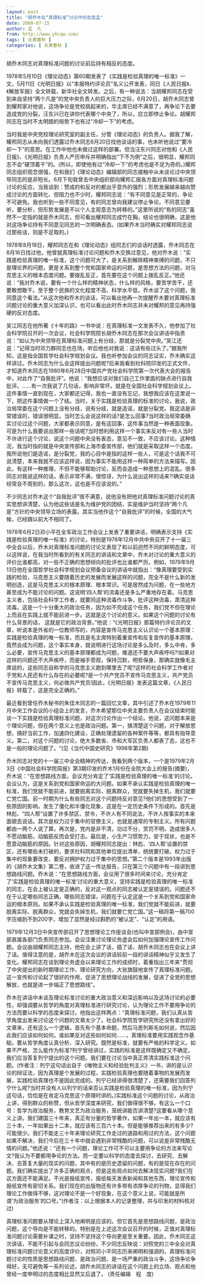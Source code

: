 ```yaml
---
layout: post
title: "胡乔木在“真理标准”讨论中的态度孟"
date: 2000-07-15
author: 孟　凡
from: http://www.yhcqw.com/
tags: [ 炎黄春秋 ]
categories: [ 炎黄春秋 ]
---
```




胡乔木同志对真理标准问题的讨论前后持有相反的态度。


1978年5月10日《理论动态》第60期发表了《实践是检验真理的唯一标准》一文，5月11日《光明日报》以“本报特约评论员”名义公开发表，同日《人民日报》、《解放军报》全文转载，新华社全文转发。之后，有一种说法：当胡耀邦同志在受到来自坚持“两个凡是”的党中央负责人的巨大压力之际，6月20日，胡乔木同志曾到耀邦家对他说，这场争论是党校挑起来的，华主席已经不满意了，再争论下去要造成党的分裂，汪东兴已在讲你代表哪个中央了，所以，应立即停止争论。胡耀邦同志在当时不太明朗的局势下也有过“冷却一下”的考虑。


当时我是中央党校理论研究室的副主任，分管《理论动态》的负责人。据我了解，耀邦同志从未向我们透露过乔木同志6月20日找他谈话的事，也未听他说过“要冷却一下”的意思。在工作中他也未做过这样的部署。但当汪东兴同志对他和《人民日报》、《光明日报》负责人严厉申斥并明确指出“下不为例”之后，很明显，耀邦同志不会“硬顶着干”的。(所以，即使他有过“冷却一下”的考虑也是不足为奇的。)耀邦同志组织观念很强，在和我们《理论动态》编辑部的同志接触中从未谈论过中央领导同志的是非短长。6月下旬我曾去中央组织部向耀邦汇报各方面对真理标准问题讨论的反应，当我谈到：赞成的和反对的都出乎意外的强烈；形势发展越来越向赞成讨论的方面转化、但阻力也不少时，耀邦同志说：“有不同意见是正常的，争论不可避免。我也听到一些不同意见，有的同志曾向我建议停止争论。不同意见要听，要分析，但形势发展是不以个人主观意志为转移的。”这里所说的“有的同志”虽然不一定指的就是乔木同志，但可看出耀邦同志成竹在胸，结论也很明确，这是他对这场争论持有不同意见同志的一次明确表态。(如果乔木当时确实对耀邦同志说过那些话，则是不足取的。)


1978年8月18日，耀邦同志在和《理论动态》组同志们的谈话时透露，乔木同志在8月16日找过他，他曾就真理标准讨论问题和乔木交换过意见，他对乔木说：“实践是检验真理的唯一标准，这个问题可大了，是关系到解除精神束缚的问题，不只是理论界的问题，更是关系到整个党和国家命运的问题，是思想方法的问题，对马克思主义的根本态度问题。要拨乱反正，首先要在这个问题上拨乱反正。”他还说：“我对乔木说，要有一个什么样的精神状态，什么样的风格，要苦学苦干，还要敢想敢干。至于整个民族的文化程度不高、科学水平低，乔木谈了这个问题，我同意这个看法。”从这次他和乔木的谈话，可以看出他再一次提醒乔木要对真理标准问题讨论的重大意义加深认识，也可以看出此时乔木同志并未对耀邦的意见再持强硬的反对态度。


吴江同志在他所著《十年的路》一书中说：在真理标准一文发表不久，他参加了社会科学院召开的一次会议，社会科学院院长胡乔木同志在那次会议讲话中指责说：“如认为中央领导在真理标准问题上有分歧，那就是分裂党中央。”吴江还说：“记得当时邓力群同志也在场，听后他也对我说：这话有些过头了。”据我所知，这是指全国哲学社会科学规划会议。我也听参加会议的同志证实，乔木确实这样讲过。乔木同志为什么会这样提出问题呢?后来我看到社科院印发的正式文件，才知道乔木同志在1980年6月28日中国共产党社会科学院第一次代表大会的报告中，对此作了“自我批评”。他说：“我想应该对我们自己工作里面的缺点进行自我批评。……有一次我说了几句话，影响非常坏。就是在全国社会科学规划会议上。这件事情一直到现在，大家都还记得，我也一直没有忘记，我想我应该在这里说一下，把这件事情做一个了结。当时，关于实践是检验真理的标准的讨论，我说，政治局常委在这个问题上没有分歧，说有分歧，就是造谣，就是分裂党。我这话是非常错误的，错误很明显。当时怎么会说这样的话?是怎么回事?当时政治局常委确实讨论过这个问题，大家都表示同意，是有这回事，这件事当然是一种表面现象。可是为什么我要说出那样一些话呢?当时想利用这样一个事实来反对有一些人当时不许进行这个讨论，说这个问题中央没有表态，意见不一致，不应该讨论。这种情况，我当时指的就是中央宣传部和上海市委宣传部，他们就是采取这样一个态度。我所说他们是造谣，是分裂党，我的心目中是指的这样一些人，可是这个话我不可说清楚，本来我就不应该这样说，因为事实不能用这样一种简单的方法来描写。因此，有这样一种推理，不但不能够帮助讨论，反而会造成一种思想上的混乱。很多同志对我说这样的话，表示非常不满，很惊讶，为什么说出这样的话来?!确实说话经常会不周到的，那么这次，这也是不应该说的。”


不少同志对乔木这个“自我批评”很不满意，说他没有把他对真理标准问题讨论的真实思想讲清楚，认为他这些话是名为维护党的团结，实是维护当时坚持“两个凡是”方针的中央领导立场的表露。其实当他作这个“自我批评”的时候，全国的大气候，已经跟以前大不相同了。


1978年6月2日邓小平在全军政治工作会议上发表了重要讲话，明确表示支持《实践是检验真理的唯一标准》的讨论，特别是1978年12月中共中央召开了十一届三中全会以后，乔木对真理标准问题的讨论又表现了和以前迥然不同的鲜明态度，可以这样说，在我当时所看到的有关同志的讲话和文章中，乔木对讨论的重大意义的评价比谁都高，对一些不正确的思想倾向的批评也比谁都严厉。例如，1978年9月13日他在全国哲学社会科学规划会议预备会议的讲话中就指出：“像真理要受到实践的检验，马克思主义要随着历史的发展而发展这样的问题，完全不是什么新的发明创造，这是马克思主义的根本原理、根本常识。可是居然成为问题，在一些地方甚至成为不能讨论的问题。这说明‘四人帮’的流毒还是多么严重地存在着。马克思主义者，包括社会科学工作者，就要同这种流毒作斗争，批评这种流毒，肃清这种流毒。这是一个十分重大的政治任务，因为如不完成这个任务，我们党不但在理论上而且在实践上就不能前进一步。这就是这个讨论的意义。如果这个问题的讨论有什么背景的话， 
这就是它的政治背景。”他说：“《光明日报》那篇特约评论员的文章，听说本是外省的一位教师写的，内容是宣传马克思主义认识论一个基本原理：实践是检验真理的唯一标准，而且是毛主席特别着重宣传和反复宣传的基本原理，竟然会成为问题，这个事实本身，就说明进行这场讨论是多么及时，多么中肯，多么必要，宣传马克思主义的基本原理都成为问题，难道还不要大声疾呼吗?!如果对这样的问题还不大声疾呼，而是袖手旁观，保持沉默，明哲保身，那确实就像毛主席说的，这些同志自称学的马克思主义跑到哪里去了呢?这样的社会科学工作者对于党和人民还有什么存在的必要呢?是一个共产党员不宣传马克思主义，共产党员不宣传马克思主义，何必做共产党员!因此，《光明日报》发表这篇文章，《人民日报》转载了，这是完全正确的。”


最近看到曾任乔木秘书的朱佳木同志的一篇回忆文章，其中引述了乔木在1979年11月中央工作会议的小组会上的发言，乔木希望那位中央主要负责人在会议结束时能谈一下实践是检验真理标准问题，对这次讨论作出一个结论。他说，这问题本来是个理论问题，但在两个意义上也是政治问题。第一，搞清楚这个问题，对于解放思想，搞好当前工作，加速四化建设，正确处理遗留的各种案件等等，都具有指导意义。第二，对这个问题的讨论，绝大多数省、市和大军区负责人都表了态，这也不是一般的理论问题了。“(见《当代中国史研究》1998年第2期)


乔木同志对党的十一届三中全会精神的传达，我看到两个版本，一个是1979年2月3日《中国社会科学院简报》第3期印发的乔木1月份在全院大会上的报告(摘要)，乔木说：“在思想路线方面，会议充分肯定了‘实践是检验真理的唯一标准’的讨论。会议认为，这是关系到党和国家命运的大问题。如果不承认实践是检验真理的唯一标准，我们党就不能前进，就要脱离实际，脱离群众，党就要失掉生机，我们就要亡党亡国。前一时期为什么有些同志对这个问题持反对意见?他们的思想受到了一些原因的影响，发生了僵化和半僵化现象，这是在一定历史条件下形成的。首先是林彪、“四人帮”设置了许多禁区、禁令，不许人有不同说法，不许人按事实的本来面貌去说话。其次是权力过于集中的官僚主义，也就是通常的专制主义。所有问题都由一两个人说了算。再次是，党内是非不清，功过不分，赏罚不明，造成很多人不愿动脑筋，动脑筋反而会受打击。最后是，小生产习惯势力，安于现状，也是不愿意动脑筋的原因。针对这些原因，胡耀邦同志提出：林彪、‘四人帮’设置的禁区，还有哪些未打破的，要求社科院和其他单位提出清单，统统要打破。权力过于集中的现象要改变，要反对拥护权力过于集中的思想。”第二个版本是1993年出版的《胡乔木文集》第二卷，收进了这一传达报告，只在第三个问题中有一段讲到思想路线问题。乔木说：“在思想路线方面，会议用了很多时间来讨论，充分肯定了‘实践是检验真理的唯一标准’讨论的重大意义，坚持实践是检验真理的唯一标准的同志，在会上被认定是正确的，反对这一观点的同志被认定是错误的。问题还不在于认定哪些同志正确，哪些同志错误，问题在于认定这是一个关系到党和国家命运的根本原则。如果不承认实践是检验真理的唯一标准，我们党就不能前进，就要脱离实际、脱离群众，党就会失掉生机，我们就要亡党亡国。”这一稿将第一稿700字压缩到不到200字，增加了显然是经过斟酌的“被认定”、“认定”的用语。


1979年12月3日中央宣传部召开了思想理论工作座谈会(也叫中宣部例会)，由中宣部直属各部门负责同志参加。会议注重讨论理论务虚会后如何加强理论宣传工作问题。会议由胡耀邦同志主持，他在会上讲了话，插了话，胡乔木同志也在会议上讲了话。值得注意的是，胡乔木在这次会议的讲话较前一段的讲话精神似乎又发生了变化。耀邦同志在谈到理论务虚会以来理论工作的成绩时，着重指出三年来“贯彻了中央提出的新时期理论工作、理论研究方向，大张旗鼓地宣传了真理标准问题。这一宣传和讨论起了很好的作用，促进了思想理论战线的发展，促进了全党的思想解放，也就是进一步端正了思想路线”。


乔木在讲话中未谈及理论标准讨论的重大政治意义和深远影响以及这场讨论的必要性，却强调要从哲学的角度对真理标准进行研究讨论，认为理论工作不要用争论的方法而要以科学的态度来探讨。他指出这样两点：“真理标准问题，我们认真从哲学角度出发来讨论这个问题的文章太少了。社会科学院哲学研究所还没有拿出好的文章来，还有这么一个逻辑，首先有个基本命题，然后马恩列斯毛如何说，然后因此我们应该如何如何。谁如果反对这些如何如何……，真理标准要用实践观念作基础，要从哲学角度认真分析、深入研究。既然是标准，就要有严格的科学定义。如果不严格，怎么能作为标准?列宁曾经讲过，实践的标准是这样既确定又不确定。我们应当答复列宁提出的这个问题。我们要在讨论当中真正弄清实践标准这个问题。(作者注：列宁这句话出自于《唯物主义和经验批判主义》一书，讲的是认识论的辩证法，因为真理是个发展的过程，实践检验真理也要随着事物的发展而发展，实践检验真理也不是因此完成的。列宁已经讲得很清楚了，还需要我们回答列宁什么呢?当时并没有人以列宁的话来否认实践是检验真理的唯一标准，因为列宁这句话，恰恰是在肯定马克思这个原理时讲的。)实践标准这个问题的讨论，从政治上讲，得到群众的称赞，但从哲学深度来研究，我们做得很不够。有这么一个口号：哲学为政治服务，教育文艺为政治服务，笼统讲能否讲清楚?这要看从哪个意义上讲。我们建国三十年来，真正有分量的哲学著作，如果一年出一本，就应该有三十本，一年如果出十二本，就应该有三百六十本。但是能够推荐出来的有多少?可能很少。我们不能走三十年来理论研究工作走过的道路和用过的方法，这个问题如果不解决，我们今后在三十年中就会遇到非常残酷的问题，可以说是非常残酷无情的问题。”他还说：“还有一个问题，理论工作可不可以主要用争论的方法来写论文?我认为不要都用争论的方法。而一定要以科学的态度去探讨，去研究、去解决、去答复大量的现实的问题，其中有的是历史遗留的问题，有的是现在存在的问题。我们确实提出了许多正确的观点，但是这些观点如何去解决现实问题?我们在这方面还不能满足。不光是报纸宣传，报纸每天发表新闻和其他东西，理论宣传和报纸宣传有密切关系。我们现在的出版物还有许多带有浓厚争论的刊物，显得我们理论工作做得不够，这对理论不是一个好现象，在这个意义上说，可能就是所谓‘为政治服务’的口号。”(作者注：以上根据本人的记录整理，并与印发的材料核对过)


真理标准问题要从理论上深入地阐明是应该的。但它首先是思想路线问题，是政治问题，这个导向是不能转移的。特别是在上述这次会议召开的时候，正值对真理标准问题讨论需要补课之时，坚持不坚持这个导向更是至关重要。因此，乔木同志这次讲话，不能不引起与会同志议论纷纷，不少同志反映说：对照党的三中全会对真理标准问题讨论意义的高度评价，对照邓小平同志历来阐明和强调的，真理标准问题讨论的性质是思想路线问题、是政治问题、是一场严重的政治斗争，这场争论争得好，无可避免等一系列论述，胡乔木同志的讲话在这个问题上的立场、观点和他曾经一度申明过的态度相比显然又后退了。 
(责任编辑　程　度)


